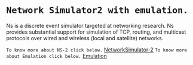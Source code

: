 
`Network Simulator2 with emulation. `
=========================================================================
Ns is a discrete event simulator targeted at networking research. Ns provides substantial support for simulation of TCP, routing, and multicast protocols over wired and wireless (local and satellite) networks.

`To know more about NS-2 click below.`
[NetworkSimulator-2](http://www.isi.edu/nsnam/ns/)
`To know more about Emulation click below.`
[Emulation](http://www.isi.edu/nsnam/ns/ns-emulation.html)
